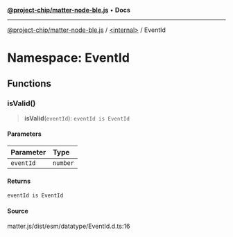 [**@project-chip/matter-node-ble.js**](../../../README.md) • **Docs**

***

[@project-chip/matter-node-ble.js](../../../globals.md) / [\<internal\>](../../README.md) / EventId

# Namespace: EventId

## Functions

### isValid()

> **isValid**(`eventId`): `eventId is EventId`

#### Parameters

| Parameter | Type |
| :------ | :------ |
| `eventId` | `number` |

#### Returns

`eventId is EventId`

#### Source

matter.js/dist/esm/datatype/EventId.d.ts:16
